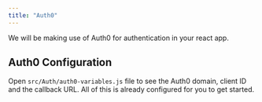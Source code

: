 ```yaml
---
title: "Auth0"
---
```


We will be making use of Auth0 for authentication in your react app.

Auth0 Configuration
-------------------

Open `src/Auth/auth0-variables.js` file to see the Auth0 domain, client ID and the callback URL.
All of this is already configured for you to get started.
